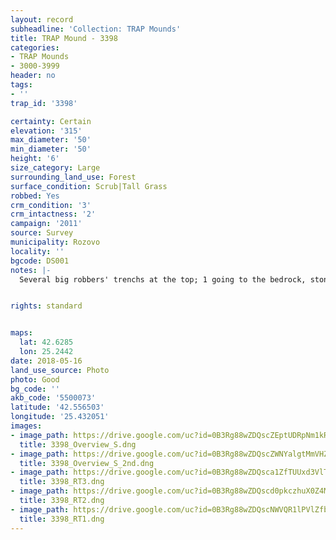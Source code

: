 ```yaml
---
layout: record
subheadline: 'Collection: TRAP Mounds'
title: TRAP Mound - 3398
categories:
- TRAP Mounds
- 3000-3999
header: no
tags:
- ''
trap_id: '3398'

certainty: Certain
elevation: '315'
max_diameter: '50'
min_diameter: '50'
height: '6'
size_category: Large
surrounding_land_use: Forest
surface_condition: Scrub|Tall Grass
robbed: Yes
crm_condition: '3'
crm_intactness: '2'
campaign: '2011'
source: Survey
municipality: Rozovo
locality: ''
bgcode: DS001
notes: |-
  Several big robbers' trenchs at the top; 1 going to the bedrock, stones from the chamber are visible on the surface; According to the land owner a copper axe has been found approx. 10 years ago. In the nearby rose fields ceramic shreds have been found (uknown period); nothing visible on the surface at the moment;.


rights: standard


maps:
  lat: 42.6285
  lon: 25.2442
date: 2018-05-16
land_use_source: Photo
photo: Good
bg_code: ''
akb_code: '5500073'
latitude: '42.556503'
longitude: '25.432051'
images:
- image_path: https://drive.google.com/uc?id=0B3Rg88wZDQscZEptUDRpNm1kRWM
  title: 3398_Overview_S.dng
- image_path: https://drive.google.com/uc?id=0B3Rg88wZDQscZWNYalgtMmVHZm8
  title: 3398_Overview_S_2nd.dng
- image_path: https://drive.google.com/uc?id=0B3Rg88wZDQsca1ZfTUUxd3VlTUk
  title: 3398_RT3.dng
- image_path: https://drive.google.com/uc?id=0B3Rg88wZDQscd0pkczhuX0Z4MzA
  title: 3398_RT2.dng
- image_path: https://drive.google.com/uc?id=0B3Rg88wZDQscNWVQR1lPVlZfbms
  title: 3398_RT1.dng
---
```

